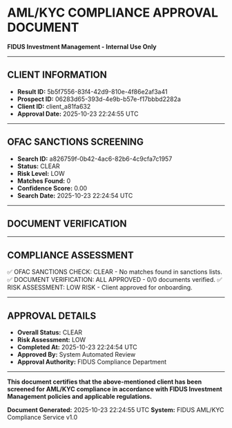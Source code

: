 
# AML/KYC COMPLIANCE APPROVAL DOCUMENT
**FIDUS Investment Management - Internal Use Only**

---

## CLIENT INFORMATION
- **Result ID:** 5b5f7556-83f4-42d9-810e-4f86e2af3a41
- **Prospect ID:** 06283d65-393d-4e9b-b57e-f17bbbd2282a
- **Client ID:** client_a81fa632
- **Approval Date:** 2025-10-23 22:24:55 UTC

---

## OFAC SANCTIONS SCREENING
- **Search ID:** a826759f-0b42-4ac6-82b6-4c9cfa7c1957
- **Status:** CLEAR
- **Risk Level:** LOW
- **Matches Found:** 0
- **Confidence Score:** 0.00
- **Search Date:** 2025-10-23 22:24:54 UTC

---

## DOCUMENT VERIFICATION

---

## COMPLIANCE ASSESSMENT
✅ OFAC SANCTIONS CHECK: CLEAR - No matches found in sanctions lists.
✅ DOCUMENT VERIFICATION: ALL APPROVED - 0/0 documents verified.
✅ RISK ASSESSMENT: LOW RISK - Client approved for onboarding.

---

## APPROVAL DETAILS
- **Overall Status:** CLEAR
- **Risk Assessment:** LOW
- **Completed At:** 2025-10-23 22:24:54 UTC
- **Approved By:** System Automated Review
- **Approval Authority:** FIDUS Compliance Department

---

**This document certifies that the above-mentioned client has been screened for AML/KYC compliance in accordance with FIDUS Investment Management policies and applicable regulations.**

**Document Generated:** 2025-10-23 22:24:55 UTC
**System:** FIDUS AML/KYC Compliance Service v1.0
